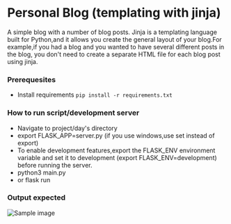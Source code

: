 # Personal Blog (templating with jinja)
A simple blog with a number of blog posts.
Jinja is a templating language built for Python,and it allows you create the general layout of your blog.For example,if you had a blog and you wanted to have several different posts in the blog, you don't need to create a separate HTML file for each blog post using jinja.

### Prerequesites
- Install requirements `pip install -r requirements.txt`

### How to run script/development server
- Navigate to project/day's directory
- export FLASK_APP=server.py (if you use windows,use set instead of export)
- To enable development features,export the FLASK_ENV environment variable and set it to development (export FLASK_ENV=development) before running the server.
- python3 main.py
- or flask run

### Output expected
<img src="https://github.com/ima-eky/100-days-of-code-course/blob/main/img/simple-blog.png" title="Sample image" />

